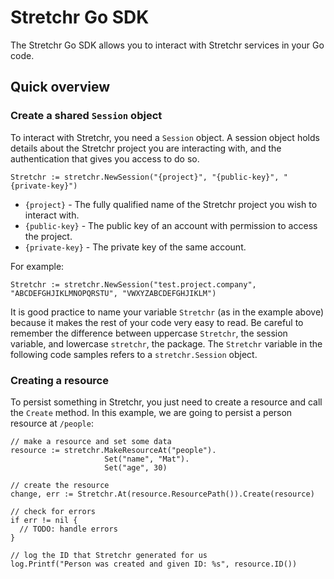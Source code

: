 # Stretchr Go SDK

The Stretchr Go SDK allows you to interact with Stretchr services in your Go code.

## Quick overview

### Create a shared `Session` object

To interact with Stretchr, you need a `Session` object.  A session object holds details about the Stretchr project you are interacting with, and the authentication that gives you access to do so.

    Stretchr := stretchr.NewSession("{project}", "{public-key}", "{private-key}")

  * `{project}` - The fully qualified name of the Stretchr project you wish to interact with.
  * `{public-key}` - The public key of an account with permission to access the project.
  * `{private-key}` - The private key of the same account.
  
For example:

    Stretchr := stretchr.NewSession("test.project.company", "ABCDEFGHJIKLMNOPQRSTU", "VWXYZABCDEFGHJIKLM")

  
It is good practice to name your variable `Stretchr` (as in the example above) because it makes the rest of your code very easy to read.  Be careful to remember the difference between uppercase `Stretchr`, the session variable, and lowercase `stretchr`, the package.  The `Stretchr` variable in the following code samples refers to a `stretchr.Session` object.

### Creating a resource

To persist something in Stretchr, you just need to create a resource and call the `Create` method.  In this example, we are going to persist a person resource at `/people`:

    // make a resource and set some data
    resource := stretchr.MakeResourceAt("people").
                         Set("name", "Mat").
                         Set("age", 30)
    
    // create the resource
    change, err := Stretchr.At(resource.ResourcePath()).Create(resource)
    
    // check for errors
    if err != nil {
      // TODO: handle errors
    }
    
    // log the ID that Stretchr generated for us
    log.Printf("Person was created and given ID: %s", resource.ID())